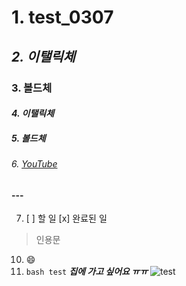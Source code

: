 # 1. test_0307
## *2. 이탤릭체*
### **3. 볼드체**
#### _4. 이탤릭체_
##### __5. 볼드체__
###### 6. [YouTube](youtube.com)
#### --- 
7. [ ] 할 일 
   [x] 완료된 일
>인용문
10. :smile:
11. ``` bash test ```
***집에 가고 싶어요 ㅠㅠ***
![test](https://gongu.copyright.or.kr/gongu/wrt/cmmn/wrtFileImageView.do?wrtSn=9046601&filePath=L2Rpc2sxL25ld2RhdGEvMjAxNC8yMS9DTFM2L2FzYWRhbFBob3RvXzI0MTRfMjAxNDA0MTY=&thumbAt=Y&thumbSe=b_tbumb&wrtTy=10004)
